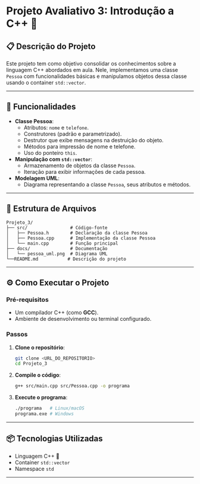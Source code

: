 # Projeto Avaliativo 3: Introdução a C++ 🚀

## 📋 Descrição do Projeto
Este projeto tem como objetivo consolidar os conhecimentos sobre a linguagem C++ abordados em aula. Nele, implementamos uma classe `Pessoa` com funcionalidades básicas e manipulamos objetos dessa classe usando o container `std::vector`.

---

## 🔩 Funcionalidades
- **Classe Pessoa**:
  - Atributos: `nome` e `telefone`.
  - Construtores (padrão e parametrizado).
  - Destrutor que exibe mensagens na destruição do objeto.
  - Métodos para impressão de nome e telefone.
  - Uso do ponteiro `this`.
- **Manipulação com `std::vector`**:
  - Armazenamento de objetos da classe `Pessoa`.
  - Iteração para exibir informações de cada pessoa.
- **Modelagem UML**:
  - Diagrama representando a classe `Pessoa`, seus atributos e métodos.

---

## 🔧 Estrutura de Arquivos

```plaintext
Projeto_3/
├── src/                # Código-fonte
│   ├── Pessoa.h        # Declaração da classe Pessoa
│   ├── Pessoa.cpp      # Implementação da classe Pessoa
│   └── main.cpp        # Função principal
├── docs/               # Documentação
│   └── pessoa_uml.png  # Diagrama UML
└──README.md           # Descrição do projeto
```

---

## ⚙️ Como Executar o Projeto

### Pré-requisitos
- Um compilador C++ (como **GCC**).
- Ambiente de desenvolvimento ou terminal configurado.

### Passos
1. **Clone o repositório**:
   ```bash
   git clone <URL_DO_REPOSITORIO>
   cd Projeto_3
   ```

2. **Compile o código**:
   ```bash
   g++ src/main.cpp src/Pessoa.cpp -o programa
   ```

3. **Execute o programa**:
   ```bash
   ./programa   # Linux/macOS
   programa.exe # Windows
   ```

---

## 📦 Tecnologias Utilizadas
- Linguagem C++ 🔧
- Container `std::vector`
- Namespace `std`

---